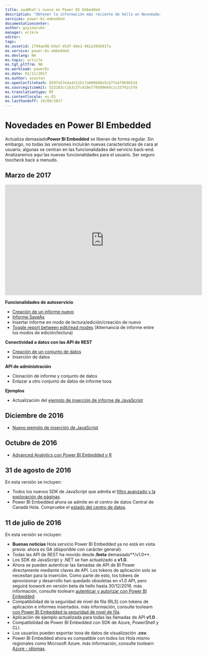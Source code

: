 ```yaml
---
title: aaaWhat's nuevo en Power BI Embedded
description: "Obtener la información más reciente de hello en Novedades de Power BI Embedded"
services: power-bi-embedded
documentationcenter: 
author: guyinacube
manager: erikre
editor: 
tags: 
ms.assetid: 2794ae98-b9a7-45df-b6e1-962a395b91fa
ms.service: power-bi-embedded
ms.devlang: NA
ms.topic: article
ms.tgt_pltfrm: NA
ms.workload: powerbi
ms.date: 03/11/2017
ms.author: asaxton
ms.openlocfilehash: 859fa57eda4311b17a0098d0e5cb7fa4f969b534
ms.sourcegitcommit: 523283cc1b3c37c428e77850964dc1c33742c5f0
ms.translationtype: MT
ms.contentlocale: es-ES
ms.lasthandoff: 10/06/2017
---
```

# <a name="whats-new-in-power-bi-embedded"></a>Novedades en Power BI Embedded

Actualiza demasiado**Power BI Embedded** se liberan de forma regular. Sin embargo, no todas las versiones incluirán nuevas características de cara al usuario; algunas se centran en las funcionalidades del servicio back-end. Analizaremos aquí las nuevas funcionalidades para el usuario. Ser seguro toocheck back a menudo.

## <a name="march-2017"></a>Marzo de 2017

<iframe width="640" height="360" src="https://www.youtube.com/embed/ibuN4DzCl5c?showinfo=0" frameborder="0" allowfullscreen></iframe>

**Funcionalidades de autoservicio**

* [Creación de un informe nuevo](power-bi-embedded-create-report-from-dataset.md)
* [Informe SaveAs](power-bi-embedded-save-reports.md)
* Insertar informe en modo de lectura/edición/creación de nuevo 
* [Toggle report between edit/read modes](power-bi-embedded-toggle-mode.md) (Alternancia de informe entre los modos de edición/lectura)

**Conectividad a datos con las API de REST**

* [Creación de un conjunto de datos](https://msdn.microsoft.com/library/azure/mt778875.aspx)
* Inserción de datos 

**API de administración**

* Clonación de informe y conjunto de datos
* Enlazar a otro conjunto de datos de informe tooa

**Ejemplos**

* Actualización del [ejemplo de inserción de informe de JavaScript](https://microsoft.github.io/PowerBI-JavaScript/demo)

## <a name="december-2016"></a>Diciembre de 2016

* [Nuevo ejemplo de inserción de JavaScript](https://microsoft.github.io/PowerBI-JavaScript/demo/)

## <a name="october-2016"></a>Octubre de 2016

* [Advanced Analytics con Power BI Embedded y R](https://powerbi.microsoft.com/blog/r-in-pbie/)

## <a name="august-31st-2016"></a>31 de agosto de 2016
En esta versión se incluyen:

* Todos los nuevos SDK de JavaScript que admita el [filtro avanzado y la exploración de páginas](power-bi-embedded-interact-with-reports.md).
* Power BI Embedded ahora se admite en el centro de datos Central de Canadá Hola. Compruebe el [estado del centro de datos](https://azure.microsoft.com/status/).

## <a name="july-11th-2016"></a>11 de julio de 2016
En esta versión se incluyen:

* **Buenas noticias** Hola servicio Power BI Embedded ya no está en vista previa: ahora es GA (disponible con carácter general).  
* Todas las API de REST ha movido desde **/beta** demasiado**/v1.0**.
* Los SDK de JavaScript y .NET se han actualizado a **v1.0**.
* Ahora se pueden autenticar las llamadas de API de BI Power directamente mediante claves de API. Los tokens de aplicación solo se necesitan para la inserción. Como parte de esto, los tokens de aprovisionar y desarrollo han quedado obsoletas en v1.0 API, pero seguirá toowork en versión beta de hello hasta 30/12/2016. más información, consulte toolearn [autenticar y autorizar con Power BI Embedded](power-bi-embedded-app-token-flow.md).
* Compatibilidad de la seguridad de nivel de fila (RLS) con tokens de aplicación e informes insertados. más información, consulte toolearn [con Power BI Embedded la seguridad de nivel de fila](power-bi-embedded-rls.md).
* Aplicación de ejemplo actualizada para todas las llamadas de API **v1.0** .
* Compatibilidad de Power BI Embedded con SDK de Azure, PowerShell y CLI.
* Los usuarios pueden exportar tooa de datos de visualización **.csv**.
* Power BI Embedded ahora es compatible con todos los Hola mismo regionales como Microsoft Azure. más información, consulte toolearn [Azure - idiomas](http://social.technet.microsoft.com/wiki/contents/articles/4234.windows-azure-extent-of-localization.aspx).

